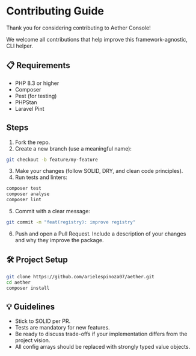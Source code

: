 # Contributing Guide

Thank you for considering contributing to Aether Console!

We welcome all contributions that help improve this framework-agnostic, CLI helper.

## 📋 Requirements

- PHP 8.3 or higher
- Composer
- Pest (for testing)
- PHPStan
- Laravel Pint


## Steps

1. Fork the repo.
2. Create a new branch (use a meaningful name):
```bash
git checkout -b feature/my-feature
```
3. Make your changes (follow SOLID, DRY, and clean code principles).
4. Run tests and linters:
```bash
composer test
composer analyse
composer lint

```
5. Commit with a clear message:
```bash
git commit -m "feat(registry): improve registry"
```
6. Push and open a Pull Request.
   Include a description of your changes and why they improve the package.


## 🛠 Project Setup

```bash
git clone https://github.com/arielespinoza07/aether.git
cd aether
composer install
```

## 💡 Guidelines
* Stick to SOLID per PR.
* Tests are mandatory for new features.
* Be ready to discuss trade-offs if your implementation differs from the project vision.
* All config arrays should be replaced with strongly typed value objects.



